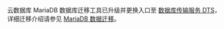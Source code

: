 
云数据库 MariaDB 数据库迁移工具已升级并更换入口至 [数据库传输服务 DTS](https://cloud.tencent.com/document/product/571)，详细迁移介绍请参见 [MariaDB 数据迁移](https://cloud.tencent.com/document/product/571/19542)。
